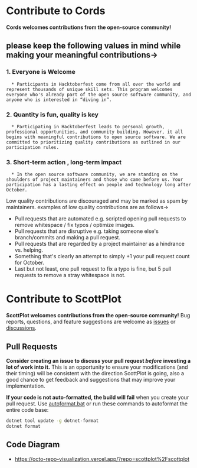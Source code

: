 # Contribute to Cords
**Cords welcomes contributions from the open-source community!**
## please keep the following values in mind while making your meaningful contributions->
### 1. Everyone is Welcome 
      * Participants in Hacktoberfest come from all over the world and represent thousands of unique skill sets. This program welcomes everyone who's already part of the open source software community, and anyone who is interested in “diving in”.
### 2. Quantity is fun, quality is key
      * Participating in Hacktoberfest leads to personal growth, professional opportunities, and community building. However, it all begins with meaningful contributions to open source software. We are committed to prioritizing quality contributions as outlined in our participation rules.
### 3. Short-term action , long-term impact
      * In the open source software community, we are standing on the shoulders of project maintainers and those who came before us. Your participation has a lasting effect on people and technology long after October.
      
Low quality contributions are discouraged and may be marked as spam by maintainers. examples of low quality contributions are as follows->
* Pull requests that are automated e.g. scripted opening pull requests to remove whitespace / fix typos / optimize images.
* Pull requests that are disruptive e.g. taking someone else's branch/commits and making a pull request.
* Pull requests that are regarded by a project maintainer as a hindrance vs. helping.
* Something that's clearly an attempt to simply +1 your pull request count for October.
* Last but not least, one pull request to fix a typo is fine, but 5 pull requests to remove a stray whitespace is not.


















# Contribute to ScottPlot

**ScottPlot welcomes contributions from the open-source community!** Bug reports, questions, and feature suggestions are welcome as [issues](https://github.com/swharden/ScottPlot/issues) or [discussions](https://github.com/swharden/ScottPlot/discussions/categories/q-a).

## Pull Requests

**Consider creating an issue to discuss your pull request _before_ investing a lot of work into it.** This is an opportunity to ensure your modifications (and their timing) will be consistent with the direction ScottPlot is going, also a good chance to get feedback and suggestions that may improve your implementation.

**If your code is not auto-formatted, the build will fail** when you create your pull request. Use [autoformat.bat](src/autoformat.bat) or run these commands to autoformat the entire code base:

```sh
dotnet tool update -g dotnet-format
dotnet format
```

## Code Diagram

* https://octo-repo-visualization.vercel.app/?repo=scottplot%2Fscottplot





